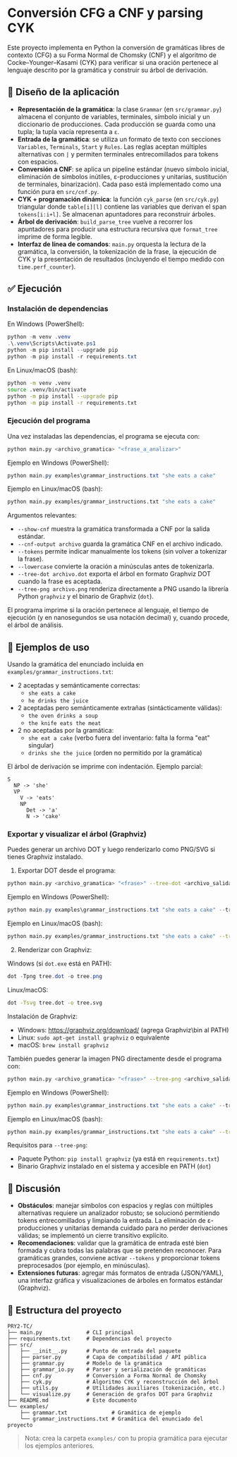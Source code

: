 # Conversión CFG a CNF y parsing CYK

Este proyecto implementa en Python la conversión de gramáticas libres de contexto (CFG)
a su Forma Normal de Chomsky (CNF) y el algoritmo de Cocke–Younger–Kasami (CYK) para
verificar si una oración pertenece al lenguaje descrito por la gramática y
construir su árbol de derivación.

## 📐 Diseño de la aplicación

- **Representación de la gramática**: la clase `Grammar` (en `src/grammar.py`)
  almacena el conjunto de variables, terminales, símbolo inicial y un diccionario
  de producciones. Cada producción se guarda como una tupla; la tupla vacía
  representa a `ε`.
- **Entrada de la gramática**: se utiliza un formato de texto con secciones
  `Variables`, `Terminals`, `Start` y `Rules`. Las reglas aceptan múltiples
  alternativas con `|` y permiten terminales entrecomillados para tokens con
  espacios.
- **Conversión a CNF**: se aplica un pipeline estándar (nuevo símbolo inicial,
  eliminación de símbolos inútiles, ε-producciones y unitarias, sustitución de
  terminales, binarización). Cada paso está implementado como una función pura en
  `src/cnf.py`.
- **CYK + programación dinámica**: la función `cyk_parse` (en `src/cyk.py`)
  triangular donde `table[i][l]` contiene las variables que derivan el span
  `tokens[i:i+l]`. Se almacenan apuntadores para reconstruir árboles.
- **Árbol de derivación**: `build_parse_tree` vuelve a recorrer los apuntadores
  para producir una estructura recursiva que `format_tree` imprime de forma
  legible.
- **Interfaz de línea de comandos**: `main.py` orquesta la lectura de la
  gramática, la conversión, la tokenización de la frase, la ejecución de CYK y
  la presentación de resultados (incluyendo el tiempo medido con
  `time.perf_counter`).

## ✅ Ejecución

### Instalación de dependencias

En Windows (PowerShell):

```powershell
python -m venv .venv
.\.venv\Scripts\Activate.ps1
python -m pip install --upgrade pip
python -m pip install -r requirements.txt
```

En Linux/macOS (bash):

```bash
python -m venv .venv
source .venv/bin/activate
python -m pip install --upgrade pip
python -m pip install -r requirements.txt
```

### Ejecución del programa

Una vez instaladas las dependencias, el programa se ejecuta con:

```bash
python main.py <archivo_gramatica> "<frase_a_analizar>"
```

Ejemplo en Windows (PowerShell):
```powershell
python main.py examples\grammar_instructions.txt "she eats a cake"
```

Ejemplo en Linux/macOS (bash):
```bash
python main.py examples/grammar_instructions.txt "she eats a cake"
```

Argumentos relevantes:

- `--show-cnf` muestra la gramática transformada a CNF por la salida estándar.
- `--cnf-output archivo` guarda la gramática CNF en el archivo indicado.
- `--tokens` permite indicar manualmente los tokens (sin volver a tokenizar la
  frase).
- `--lowercase` convierte la oración a minúsculas antes de tokenizarla.
- `--tree-dot archivo.dot` exporta el árbol en formato Graphviz DOT cuando la frase es aceptada.
- `--tree-png archivo.png` renderiza directamente a PNG usando la librería Python `graphviz` y el binario de Graphviz (`dot`).

El programa imprime si la oración pertenece al lenguaje, el tiempo de ejecución
(y en nanosegundos se usa notación decimal) y, cuando procede, el árbol de
análisis.

## 🧪 Ejemplos de uso

Usando la gramática del enunciado incluida en `examples/grammar_instructions.txt`:

- 2 aceptadas y semánticamente correctas:
  - `she eats a cake`
  - `he drinks the juice`
- 2 aceptadas pero semánticamente extrañas (sintácticamente válidas):
  - `the oven drinks a soup`
  - `the knife eats the meat`
- 2 no aceptadas por la gramática:
  - `she eat a cake` (verbo fuera del inventario: falta la forma "eat" singular)
  - `drinks she the juice` (orden no permitido por la gramática)

El árbol de derivación se imprime con indentación. Ejemplo parcial:

```
S
  NP -> 'she'
  VP
    V -> 'eats'
    NP
      Det -> 'a'
      N -> 'cake'
```

### Exportar y visualizar el árbol (Graphviz)

Puedes generar un archivo DOT y luego renderizarlo como PNG/SVG si tienes Graphviz instalado.

1) Exportar DOT desde el programa:

```bash
python main.py <archivo_gramatica> "<frase>" --tree-dot <archivo_salida.dot>
```

Ejemplo en Windows (PowerShell):
```powershell
python main.py examples\grammar_instructions.txt "she eats a cake" --tree-dot tree.dot
```

Ejemplo en Linux/macOS (bash):
```bash
python main.py examples/grammar_instructions.txt "she eats a cake" --tree-dot tree.dot
```

2) Renderizar con Graphviz:

Windows (si `dot.exe` está en PATH):
```powershell
dot -Tpng tree.dot -o tree.png
```

Linux/macOS:
```bash
dot -Tsvg tree.dot -o tree.svg
```

Instalación de Graphviz:
- Windows: https://graphviz.org/download/ (agrega Graphviz\bin al PATH)
- Linux: `sudo apt-get install graphviz` o equivalente
- macOS: `brew install graphviz`

También puedes generar la imagen PNG directamente desde el programa con:

```bash
python main.py <archivo_gramatica> "<frase>" --tree-png <archivo_salida.png>
```

Ejemplo en Windows (PowerShell):
```powershell
python main.py examples\grammar_instructions.txt "she eats a cake" --tree-png tree.png
```

Ejemplo en Linux/macOS (bash):
```bash
python main.py examples/grammar_instructions.txt "she eats a cake" --tree-png tree.png
```

Requisitos para `--tree-png`:
- Paquete Python: `pip install graphviz` (ya está en `requirements.txt`)
- Binario Graphviz instalado en el sistema y accesible en PATH (`dot`)

## 💬 Discusión

- **Obstáculos**: manejar símbolos con espacios y reglas con múltiples
  alternativas requiere un analizador robusto; se solucionó permitiendo tokens
  entrecomillados y limpiando la entrada. La eliminación de ε-producciones y
  unitarias demanda cuidado para no perder derivaciones válidas; se implementó
  un cierre transitivo explícito.
- **Recomendaciones**: validar que la gramática de entrada esté bien formada y
  cubra todas las palabras que se pretenden reconocer. Para gramáticas grandes,
  conviene activar `--tokens` y proporcionar tokens preprocesados (por ejemplo,
  en minúsculas).
- **Extensiones futuras**: agregar más formatos de entrada (JSON/YAML), una
  interfaz gráfica y visualizaciones de árboles en formatos estándar (Graphviz).

## 📂 Estructura del proyecto

```
PRY2-TC/
├── main.py              # CLI principal
├── requirements.txt     # Dependencias del proyecto
├── src/
│   ├── __init__.py      # Punto de entrada del paquete
│   ├── parser.py        # Capa de compatibilidad / API pública
│   ├── grammar.py       # Modelo de la gramática
│   ├── grammar_io.py    # Parser y serialización de gramáticas
│   ├── cnf.py           # Conversión a Forma Normal de Chomsky
│   ├── cyk.py           # Algoritmo CYK y reconstrucción del árbol
│   ├── utils.py         # Utilidades auxiliares (tokenización, etc.)
│   └── visualize.py     # Generación de grafos DOT para Graphviz
├── README.md            # Este documento
└── examples/
    ├── grammar.txt              # Gramática de ejemplo
    └── grammar_instructions.txt # Gramática del enunciado del proyecto
```

> Nota: crea la carpeta `examples/` con tu propia gramática para ejecutar los
> ejemplos anteriores.

